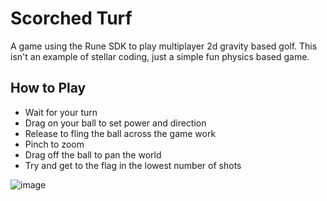 # Scorched Turf

A game using the Rune SDK to play multiplayer 2d gravity based golf. This isn't an example of stellar coding, just a simple fun physics based game.

## How to Play

* Wait for your turn
* Drag on your ball to set power and direction
* Release to fling the ball across the game work
* Pinch to zoom
* Drag off the ball to pan the world
* Try and get to the flag in the lowest number of shots

![image](https://github.com/kevglass/rune-scorchedturf/assets/3787210/59dd763a-51a3-436f-b7ca-864e7c104b3c)
